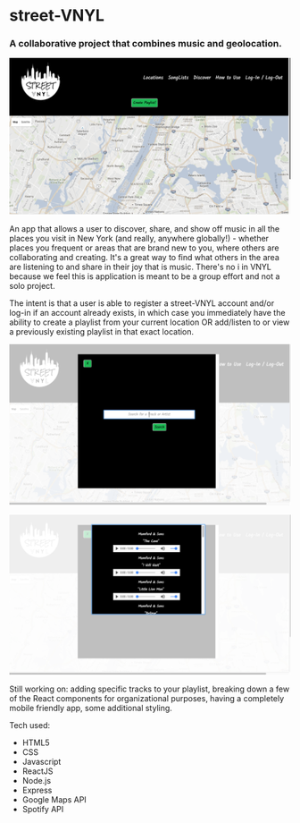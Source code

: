 # street-VNYL

### A collaborative project that combines music and geolocation.

![street-VNYL1](./dist/images/SV-screenshot1.png)

An app that allows a user to discover, share, and show off music in all the places you visit in New York (and really, anywhere globally!) - whether places you frequent or areas that are brand new to you, where others are collaborating and creating.  It's a great way to find what others in the area are listening to and share in their joy that is music.  There's no i in VNYL because we feel this is application is meant to be a group effort and not a solo project.  

The intent is that a user is able to register a street-VNYL account and/or log-in if an account already exists, in which case you immediately have the ability to create a playlist from your current location OR add/listen to or view a previously existing playlist in that exact location.  

![street-VNYL2](./dist/images/SV-screenshot2.png)

![street-VNYL3](./dist/images/SV-screenshot3.png)

Still working on:  adding specific tracks to your playlist, breaking down a few of the React components for organizational purposes, having a completely mobile friendly app, some additional styling.  

Tech used:
* HTML5
* CSS
* Javascript 
* ReactJS
* Node.js
* Express
* Google Maps API
* Spotify API




